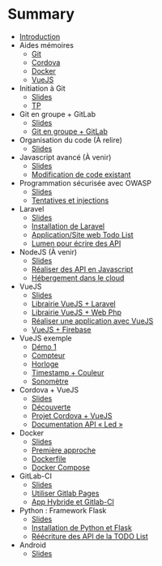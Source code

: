 # Summary

- [Introduction](README.md)
- Aides mémoires
  - [Git](cheatsheets/git/README.md)
  - [Cordova](cheatsheets/cordova/README.md)
  - [Docker](cheatsheets/docker/README.md)
  - [VueJS](cheatsheets/vuejs/README.md)
- Initiation à Git
  - [Slides](https://c4software.github.io/bts-sio/cours/sources/revealjs/index.html?source=git)
  - [TP](tp/git_initiation/README.md)
- Git en groupe + GitLab
  - [Slides](https://c4software.github.io/bts-sio/cours/sources/revealjs/index.html?source=gitlab)
  - [Git en groupe + GitLab](tp/gitlab/README.md)
- Organisation du code (À relire)
  - [Slides](https://c4software.github.io/bts-sio/cours/sources/revealjs/index.html?source=organisations)
- Javascript avancé (À venir)
  - [Slides](https://c4software.github.io/bts-sio/cours/sources/revealjs/index.html?source=javascript_avancés)
  - [Modification de code existant]()
- Programmation sécurisée avec OWASP
  - [Slides](https://c4software.github.io/bts-sio/cours/sources/revealjs/index.html?source=securite_applications)
  - [Tentatives et injections](tp/securite/README.md)
- Laravel
  - [Slides](https://c4software.github.io/bts-sio/cours/sources/revealjs/index.html?source=laravel)
  - [Installation de Laravel](tp/laravel/introduction.md)
  - [Application/Site web Todo List](tp/laravel/application_todo_list.md)
  - [Lumen pour écrire des API](tp/laravel/creation_api.md)
- NodeJS  (À venir)
  - [Slides]()
  - [Réaliser des API en Javascript]()
  - [Hébergement dans le cloud]()
- VueJS
  - [Slides](https://c4software.github.io/bts-sio/cours/sources/revealjs/index.html?source=vuejs)
  - [Librairie VueJS + Laravel](tp/vuejs/tp1-vuejs-laravel-api.md)
  - [Librairie VueJS + Web Php](tp/vuejs/tp1.md)
  - [Réaliser une application avec VueJS](tp/vuejs/tp2.md)
  - [VueJS + Firebase](tp/vuejs/firebase-vuejs.md)
- VueJS exemple
  - [Démo 1](https://c4software.github.io/bts-sio/demo/vuejs/demo1/index.html)
  - [Compteur](https://c4software.github.io/bts-sio/demo/vuejs/counter/index.html)
  - [Horloge](https://c4software.github.io/bts-sio/demo/vuejs/clock/index.html)
  - [Timestamp + Couleur](https://c4software.github.io/bts-sio/demo/vuejs/timestamp-color/index.html)
  - [Sonomètre](https://c4software.github.io/bts-sio/demo/vuejs/sound/index.html)
- Cordova + VueJS
  - [Slides](https://c4software.github.io/bts-sio/cours/sources/revealjs/index.html?source=cordova)
  - [Découverte](tp/cordova/decouverte.md)
  - [Projet Cordova + VueJS](tp/cordova/vuejs_cordova.md)
  - [Documentation API « Led »](tp/api/doc_api_led.md)
- Docker
  - [Slides](https://rawgit.com/c4software/bts/master/cours/docker/)
  - [Première approche](tp/docker/introduction.md)
  - [Dockerfile](tp/docker/dockerfile.md)
  - [Docker Compose](tp/docker/docker_compose.md)
- GitLab-CI
  - [Slides](https://c4software.github.io/bts-sio/cours/sources/revealjs/index.html?source=gitlabci)
  - [Utiliser Gitlab Pages](tp/ci/pages.md)
  - [App Hybride et Gitlab-CI](tp/ci/ci-hybride.md)
- Python : Framework Flask
  - [Slides](https://c4software.github.io/bts-sio/cours/sources/revealjs/index.html?source=python)
  - [Installation de Python et Flask](./tp/python/flask.md)
  - [Réécriture des API de la TODO List](./tp/python/flask_todolist_api.md)
- Android
  - [Slides](https://c4software.github.io/bts-sio/cours/sources/revealjs/index.html?source=android)

